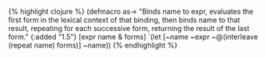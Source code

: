 {% highlight clojure %}
(defmacro as->
  "Binds name to expr, evaluates the first form in the lexical context
  of that binding, then binds name to that result, repeating for each
  successive form, returning the result of the last form."
  {:added "1.5"}
  [expr name & forms]
  `(let [~name ~expr
         ~@(interleave (repeat name) forms)]
     ~name))
{% endhighlight %}
